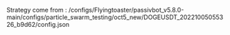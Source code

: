Strategy come from : /configs/Flyingtoaster/passivbot_v5.8.0-main/configs/particle_swarm_testing/oct5_new/DOGEUSDT_20221005055326_b9d62/config.json